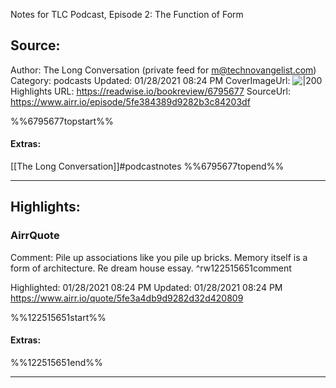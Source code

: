 Notes for TLC Podcast, Episode 2: The Function of Form

## Source:
Author: The Long Conversation (private feed for m@technovangelist.com)
Category: podcasts
Updated: 01/28/2021 08:24 PM
CoverImageUrl: 
![|200](https://cdn.substack.com/feed/podcast/112077.jpg)
Highlights URL: https://readwise.io/bookreview/6795677
SourceUrl: https://www.airr.io/episode/5fe384389d9282b3c84203df

%%6795677topstart%%
#### Extras:
[[The Long Conversation]]#podcastnotes
%%6795677topend%%


 
-----
 ## Highlights:

### AirrQuote
Comment: Pile up associations like you pile up bricks. Memory itself is a form of architecture. Re dream house essay. ^rw122515651comment

Highlighted: 01/28/2021 08:24 PM
Updated: 01/28/2021 08:24 PM
https://www.airr.io/quote/5fe3a4db9d9282d32d420809

%%122515651start%%
#### Extras:

%%122515651end%%



------

